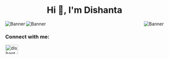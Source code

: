 
<h1 align="center">Hi 👋, I'm Dishanta</h1>

<img src="https://github.com/dishanta-adhikari/dishanta-adhikari/blob/main/Banner%20design.png?raw=true" alt="Banner">

<img align="left" src="https://media2.giphy.com/media/v1.Y2lkPTc5MGI3NjExNHpvdDNzaHQ0Z200M252YnJiOGl0OWhucmx1bmZvbzhheXdiM3pvdyZlcD12MV9pbnRlcm5hbF9naWZfYnlfaWQmY3Q9Zw/L8K62iTDkzGX6/giphy.webp" alt="Banner">
<img align="right" src="https://media3.giphy.com/media/v1.Y2lkPTc5MGI3NjExb3p5bjFnYm11Y2kzMnkxb3NtMmw1bHY0anNwN2hxY3l6azEwYmdzeSZlcD12MV9pbnRlcm5hbF9naWZfYnlfaWQmY3Q9Zw/m2NgSeIOe9lIwiojkA/giphy.webp" alt="Banner">


<h3 align="left">Connect with me:</h3>
<p align="left">
    <a href="https://linkedin.com/in/dishanta-adhikari" target="blank"><img align="center"
            src="https://raw.githubusercontent.com/rahuldkjain/github-profile-readme-generator/master/src/images/icons/Social/linked-in-alt.svg"
            alt="dishanta-adhikari" height="30" width="40" /></a>
</p>
